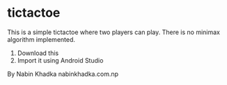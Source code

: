 # tictactoe

This is a simple tictactoe where two players can play. There is no minimax algorithm implemented.

1. Download this
2. Import it using Android Studio

By Nabin Khadka
nabinkhadka.com.np
